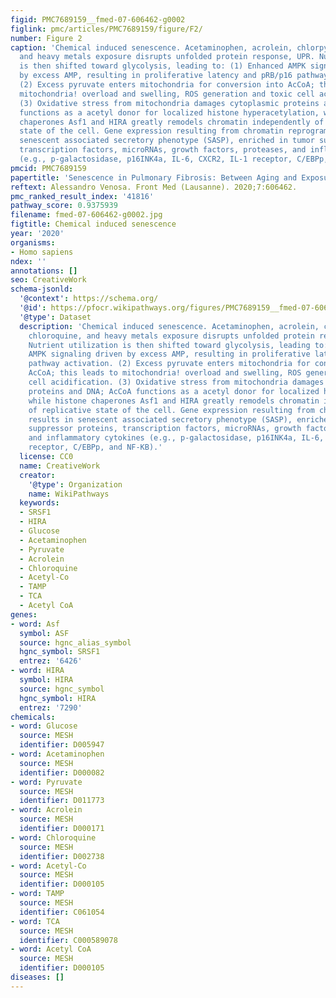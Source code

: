 ```yaml
---
figid: PMC7689159__fmed-07-606462-g0002
figlink: pmc/articles/PMC7689159/figure/F2/
number: Figure 2
caption: 'Chemical induced senescence. Acetaminophen, acrolein, chlorpyrofos, chloroquine,
  and heavy metals exposure disrupts unfolded protein response, UPR. Nutrient utilization
  is then shifted toward glycolysis, leading to: (1) Enhanced AMPK signaling driven
  by excess AMP, resulting in proliferative latency and pRB/p16 pathway activation.
  (2) Excess pyruvate enters mitochondria for conversion into AcCoA; this leads to
  mitochondria! overload and swelling, ROS generation and toxic cell acidification.
  (3) Oxidative stress from mitochondria damages cytoplasmic proteins and DNA; AcCoA
  functions as a acetyl donor for localized histone hyperacetylation, while histone
  chaperones Asf1 and HIRA greatly remodels chromatin independently of replicative
  state of the cell. Gene expression resulting from chromatin reprogram results in
  senescent associated secretory phenotype (SASP), enriched in tumor suppressor proteins,
  transcription factors, microRNAs, growth factors, proteases, and inflammatory cytokines
  (e.g., p-galactosidase, p16INK4a, IL-6, CXCR2, IL-1 receptor, C/EBPp, and NF-KB).'
pmcid: PMC7689159
papertitle: 'Senescence in Pulmonary Fibrosis: Between Aging and Exposure.'
reftext: Alessandro Venosa. Front Med (Lausanne). 2020;7:606462.
pmc_ranked_result_index: '41816'
pathway_score: 0.9375939
filename: fmed-07-606462-g0002.jpg
figtitle: Chemical induced senescence
year: '2020'
organisms:
- Homo sapiens
ndex: ''
annotations: []
seo: CreativeWork
schema-jsonld:
  '@context': https://schema.org/
  '@id': https://pfocr.wikipathways.org/figures/PMC7689159__fmed-07-606462-g0002.html
  '@type': Dataset
  description: 'Chemical induced senescence. Acetaminophen, acrolein, chlorpyrofos,
    chloroquine, and heavy metals exposure disrupts unfolded protein response, UPR.
    Nutrient utilization is then shifted toward glycolysis, leading to: (1) Enhanced
    AMPK signaling driven by excess AMP, resulting in proliferative latency and pRB/p16
    pathway activation. (2) Excess pyruvate enters mitochondria for conversion into
    AcCoA; this leads to mitochondria! overload and swelling, ROS generation and toxic
    cell acidification. (3) Oxidative stress from mitochondria damages cytoplasmic
    proteins and DNA; AcCoA functions as a acetyl donor for localized histone hyperacetylation,
    while histone chaperones Asf1 and HIRA greatly remodels chromatin independently
    of replicative state of the cell. Gene expression resulting from chromatin reprogram
    results in senescent associated secretory phenotype (SASP), enriched in tumor
    suppressor proteins, transcription factors, microRNAs, growth factors, proteases,
    and inflammatory cytokines (e.g., p-galactosidase, p16INK4a, IL-6, CXCR2, IL-1
    receptor, C/EBPp, and NF-KB).'
  license: CC0
  name: CreativeWork
  creator:
    '@type': Organization
    name: WikiPathways
  keywords:
  - SRSF1
  - HIRA
  - Glucose
  - Acetaminophen
  - Pyruvate
  - Acrolein
  - Chloroquine
  - Acetyl-Co
  - TAMP
  - TCA
  - Acetyl CoA
genes:
- word: Asf
  symbol: ASF
  source: hgnc_alias_symbol
  hgnc_symbol: SRSF1
  entrez: '6426'
- word: HIRA
  symbol: HIRA
  source: hgnc_symbol
  hgnc_symbol: HIRA
  entrez: '7290'
chemicals:
- word: Glucose
  source: MESH
  identifier: D005947
- word: Acetaminophen
  source: MESH
  identifier: D000082
- word: Pyruvate
  source: MESH
  identifier: D011773
- word: Acrolein
  source: MESH
  identifier: D000171
- word: Chloroquine
  source: MESH
  identifier: D002738
- word: Acetyl-Co
  source: MESH
  identifier: D000105
- word: TAMP
  source: MESH
  identifier: C061054
- word: TCA
  source: MESH
  identifier: C000589078
- word: Acetyl CoA
  source: MESH
  identifier: D000105
diseases: []
---
```

